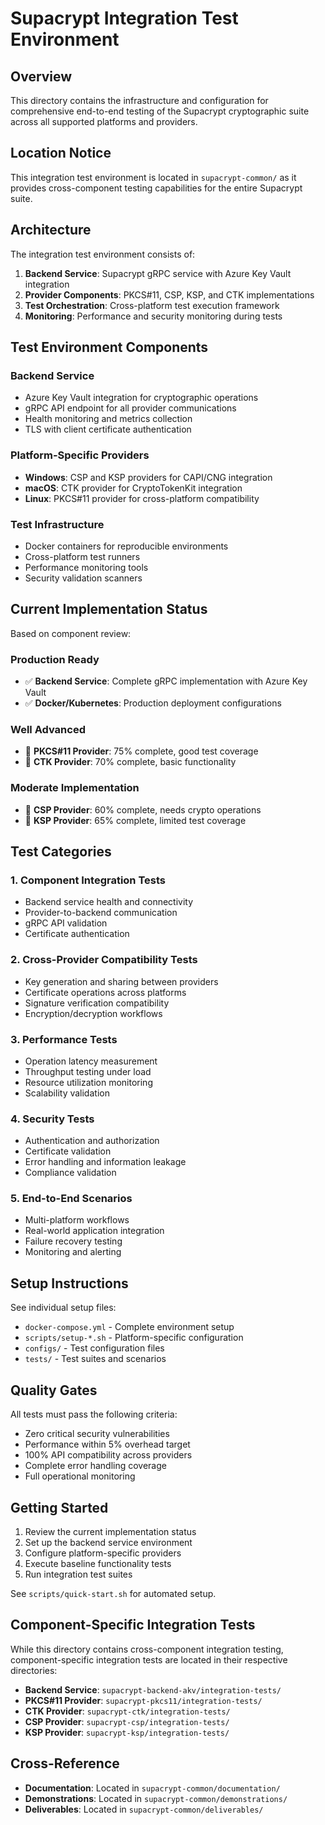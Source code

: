 # Supacrypt Integration Test Environment

## Overview

This directory contains the infrastructure and configuration for comprehensive end-to-end testing of the Supacrypt cryptographic suite across all supported platforms and providers.

## Location Notice

This integration test environment is located in `supacrypt-common/` as it provides cross-component testing capabilities for the entire Supacrypt suite.

## Architecture

The integration test environment consists of:

1. **Backend Service**: Supacrypt gRPC service with Azure Key Vault integration
2. **Provider Components**: PKCS#11, CSP, KSP, and CTK implementations
3. **Test Orchestration**: Cross-platform test execution framework
4. **Monitoring**: Performance and security monitoring during tests

## Test Environment Components

### Backend Service
- Azure Key Vault integration for cryptographic operations
- gRPC API endpoint for all provider communications
- Health monitoring and metrics collection
- TLS with client certificate authentication

### Platform-Specific Providers
- **Windows**: CSP and KSP providers for CAPI/CNG integration
- **macOS**: CTK provider for CryptoTokenKit integration  
- **Linux**: PKCS#11 provider for cross-platform compatibility

### Test Infrastructure
- Docker containers for reproducible environments
- Cross-platform test runners
- Performance monitoring tools
- Security validation scanners

## Current Implementation Status

Based on component review:

### Production Ready
- ✅ **Backend Service**: Complete gRPC implementation with Azure Key Vault
- ✅ **Docker/Kubernetes**: Production deployment configurations

### Well Advanced
- 🔶 **PKCS#11 Provider**: 75% complete, good test coverage
- 🔶 **CTK Provider**: 70% complete, basic functionality

### Moderate Implementation  
- 🔶 **CSP Provider**: 60% complete, needs crypto operations
- 🔶 **KSP Provider**: 65% complete, limited test coverage

## Test Categories

### 1. Component Integration Tests
- Backend service health and connectivity
- Provider-to-backend communication
- gRPC API validation
- Certificate authentication

### 2. Cross-Provider Compatibility Tests
- Key generation and sharing between providers
- Certificate operations across platforms
- Signature verification compatibility
- Encryption/decryption workflows

### 3. Performance Tests
- Operation latency measurement
- Throughput testing under load
- Resource utilization monitoring
- Scalability validation

### 4. Security Tests
- Authentication and authorization
- Certificate validation
- Error handling and information leakage
- Compliance validation

### 5. End-to-End Scenarios
- Multi-platform workflows
- Real-world application integration
- Failure recovery testing
- Monitoring and alerting

## Setup Instructions

See individual setup files:
- `docker-compose.yml` - Complete environment setup
- `scripts/setup-*.sh` - Platform-specific configuration
- `configs/` - Test configuration files
- `tests/` - Test suites and scenarios

## Quality Gates

All tests must pass the following criteria:
- Zero critical security vulnerabilities
- Performance within 5% overhead target
- 100% API compatibility across providers
- Complete error handling coverage
- Full operational monitoring

## Getting Started

1. Review the current implementation status
2. Set up the backend service environment
3. Configure platform-specific providers
4. Execute baseline functionality tests
5. Run integration test suites

See `scripts/quick-start.sh` for automated setup.

## Component-Specific Integration Tests

While this directory contains cross-component integration testing, component-specific integration tests are located in their respective directories:

- **Backend Service**: `supacrypt-backend-akv/integration-tests/`
- **PKCS#11 Provider**: `supacrypt-pkcs11/integration-tests/`
- **CTK Provider**: `supacrypt-ctk/integration-tests/`
- **CSP Provider**: `supacrypt-csp/integration-tests/`
- **KSP Provider**: `supacrypt-ksp/integration-tests/`

## Cross-Reference

- **Documentation**: Located in `supacrypt-common/documentation/`
- **Demonstrations**: Located in `supacrypt-common/demonstrations/`
- **Deliverables**: Located in `supacrypt-common/deliverables/`